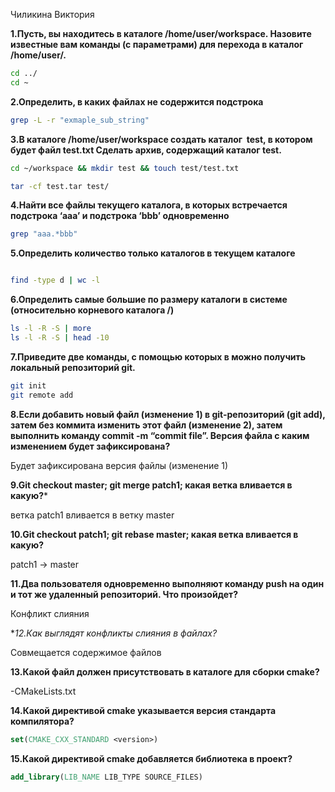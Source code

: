 Чиликина Виктория 

**1.Пусть, вы находитесь в каталоге /home/user/workspace. Назовите известные вам команды (с параметрами) для перехода в каталог /home/user/.**

```bash
cd ../
cd ~
```

**2.Определить, в каких файлах не содержится подстрока**

```bash
grep -L -r "exmaple_sub_string"
```

**3.В каталоге /home/user/workspace создать каталог  test, в котором будет файл test.txt
**Сделать архив, содержащий каталог test.****

```bash
cd ~/workspace && mkdir test && touch test/test.txt

tar -cf test.tar test/
```
**4.Найти все файлы текущего каталога, в которых встречается подстрока ‘aaa’ и подстрока ‘bbb’ одновременно**
```bash
grep "aaa.*bbb"
```

**5.Определить количество только каталогов в текущем каталоге**
```bash

find -type d | wc -l
```

**6.Определить самые большие по размеру каталоги в системе (относительно корневого каталога /)**
```bash
ls -l -R -S | more
ls -l -R -S | head -10
```

**7.Приведите две команды, с помощью которых в можно получить локальный репозиторий git.**
```bash
git init
git remote add
```

**8.Если добавить новый файл (изменение 1) в git-репозиторий (git add), затем без коммита изменить этот файл (изменение 2), затем выполнить команду commit -m “commit file”. Версия файла с каким изменением будет зафиксирована?**

Будет зафиксирована версия файлы (изменение 1)

**9.Git checkout master; git merge patch1; какая ветка вливается в какую?***

ветка patch1 вливается в ветку master

**10.Git checkout patch1; git rebase master; какая ветка вливается в какую?**

patch1 -> master

**11.Два пользователя одновременно выполняют команду push на один и тот же удаленный репозиторий. Что произойдет?**

Конфликт слияния

**12.*Как выглядят конфликты слияния в файлах?**

Совмещается содержимое файлов

**13.Какой файл должен присутствовать в каталоге для сборки cmake?**

-CMakeLists.txt

**14.Какой директивой cmake указывается версия стандарта компилятора?**

```cmake
set(CMAKE_CXX_STANDARD <version>)
```
**15.Какой директивой cmake добавляется библиотека в проект?**

```cmake
add_library(LIB_NAME LIB_TYPE SOURCE_FILES)
```
